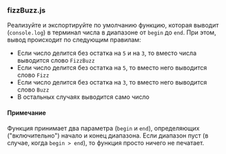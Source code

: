 ### fizzBuzz.js

Реализуйте и экспортируйте по умолчанию функцию, которая выводит (`console.log`) в терминал числа в диапазоне от `begin` до `end`. При этом, вывод происходит по следующим правилам:

* Если число делится без остатка на `5` и на `3`, то вместо числа выводится слово `FizzBuzz`
* Если число делится без остатка на `5`, то вместо него выводится слово `Fizz`
* Если число делится без остатка на `3`, то вместо него выводится слово `Buzz`
* В остальных случаях выводится само число

#### Примечание

Функция принимает два параметра (`begin` и `end`), определяющих ("включительно") начало и конец диапазона. Если диапазон пуст (в случае, когда `begin > end`), то функция просто ничего не печатает.
